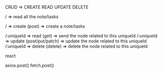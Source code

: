 CRUD => CREATE READ UPDATE DELETE

/ => read all the note/tasks

/ => create (post) => create a note/tasks

/:uniqueId => read (get) => send the node related to this uniqueId
/:uniqueId => update (post/put/patch) => update the node related to this uniqueId
/:uniqueId => delete (delete) => delete the node related to this uniqueId


react

axios.post()
fetch.post()

